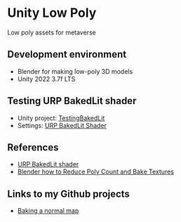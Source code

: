 # Unity Low Poly
 
Low poly assets for metaverse

## Development environment

- Blender for making low-poly 3D models
- Unity 2022 3.7f LTS

## Testing URP BakedLit shader

- Unity project: [TestingBakedLit](unity/TestingBakedLit)
- Settings: [URP BakedLit Shader](docs/URP_BakedLit_Shader)

## References

- [URP BakedLit shader](https://docs.unity3d.com/Packages/com.unity.render-pipelines.universal@7.1/manual/baked-lit-shader.html)
- [Blender how to Reduce Poly Count and Bake Textures](https://youtu.be/Yx9TvvnxCAM)

## Links to my Github projects

- [Baking a normal map](https://github.com/araobp/blender-3d/tree/main/bake_normal)
